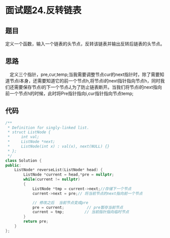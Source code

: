 # 面试题24.反转链表


## 题目
定义一个函数，输入一个链表的头节点，反转该链表并输出反转后链表的头节点。


## 思路

&emsp;定义三个指针，pre,cur,temp;当我需要调整节点cur的next指针时，除了需要知道节点i本身，还需要知道它的前一个节点h,将节点i的next指针指向节点h，同时我们还需要保存节点i的下一个节点J,为了防止链表断开。当我们将节点i的next指向前一个节点h的时候，此时将Pre指针指向i,cur指针指向节点temp;

## 代码
```cpp
/**
 * Definition for singly-linked list.
 * struct ListNode {
 *     int val;
 *     ListNode *next;
 *     ListNode(int x) : val(x), next(NULL) {}
 * };
 */
class Solution {
public:
    ListNode* reverseList(ListNode* head) {
        ListNode *current = head,*pre = nullptr;
        while(current != nullptr)
        {
            ListNode *tmp = current->next;//存储下一个节点
            current->next = pre;// 将当前节点的next指向前一个节点

            // 修改之后  当前节点变成pre
            pre = current;          // pre暂存当前节点
            current = tmp;         // 当前指针指向临时节点
        }
        return pre;
    }
};


```




